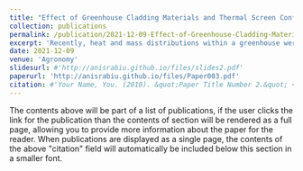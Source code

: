 ```yaml
---
title: "Effect of Greenhouse Cladding Materials and Thermal Screen Configuration on Heating Energy and Strawberry (Fragariaananassa var. “Seolhyang”) Yield in Winter"
collection: publications
permalink: /publication/2021-12-09-Effect-of-Greenhouse-Cladding-Materials-and-Thermal-Screen-Configuration-on-Heating-Energy-and-Strawberry-(Fragariaananassa-var.-“Seolhyang”)-Yield-in-Winter
excerpt: 'Recently, heat and mass distributions within a greenhouse were assumed to be homogeneous. Heat is gained or lost in absolute terms, and crop contribution in a greenhouse or its effect is not considered. In this study, statistical analyses were conducted to establish the significance of heat and mass variation at sensor nodes in two single-span and multi-span greenhouses. Three greenhouses were used in this study, 168 m2 floor area a single-layered (SLG), double-layered (DLG) single-span gothic roof type greenhouses, and 7572.6 m2 floor area multi-span greenhouse (MSG). The microclimatic parameters investigated were temperature (T), relative humidity (RH), solar radiation (SR), carbon dioxide (CO2), and vapor pressure deficit (VPD). To check their horizontal distribution, all microclimate data collected from each sensor node in each greenhouse were subjected to descriptive statistics and Tukey honestly significant difference (HSD) test.'
date: 2021-12-09
venue: 'Agronomy'
slidesurl: #'http://anisrabiu.github.io/files/slides2.pdf'
paperurl: 'http://anisrabiu.github.io/files/Paper003.pdf'
citation: #'Your Name, You. (2010). &quot;Paper Title Number 2.&quot; <i>Journal 1</i>. 1(2).'
---
```


The contents above will be part of a list of publications, if the user clicks the link for the publication than the contents of section will be rendered as a full page, allowing you to provide more information about the paper for the reader. When publications are displayed as a single page, the contents of the above "citation" field will automatically be included below this section in a smaller font.
